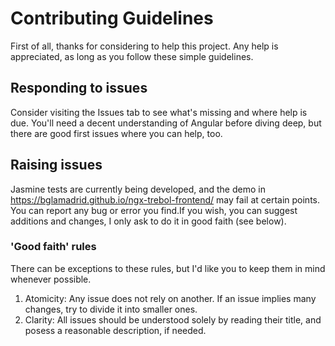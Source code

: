 # Contributing Guidelines

First of all, thanks for considering to help this project. Any help is appreciated, as long as you follow these simple guidelines.

## Responding to issues

Consider visiting the Issues tab to see what's missing and where help is due.
You'll need a decent understanding of Angular before diving deep, but there are good first issues where you can help, too.

## Raising issues

Jasmine tests are currently being developed, and the demo in https://bglamadrid.github.io/ngx-trebol-frontend/ may fail at certain points. You can report any bug or error you find.If you wish, you can suggest additions and changes, I only ask to do it in good faith (see below).

### 'Good faith' rules

There can be exceptions to these rules, but I'd like you to keep them in mind whenever possible.

1. Atomicity: Any issue does not rely on another. If an issue implies many changes, try to divide it into smaller ones.
2. Clarity: All issues should be understood solely by reading their title, and posess a reasonable description, if needed.
